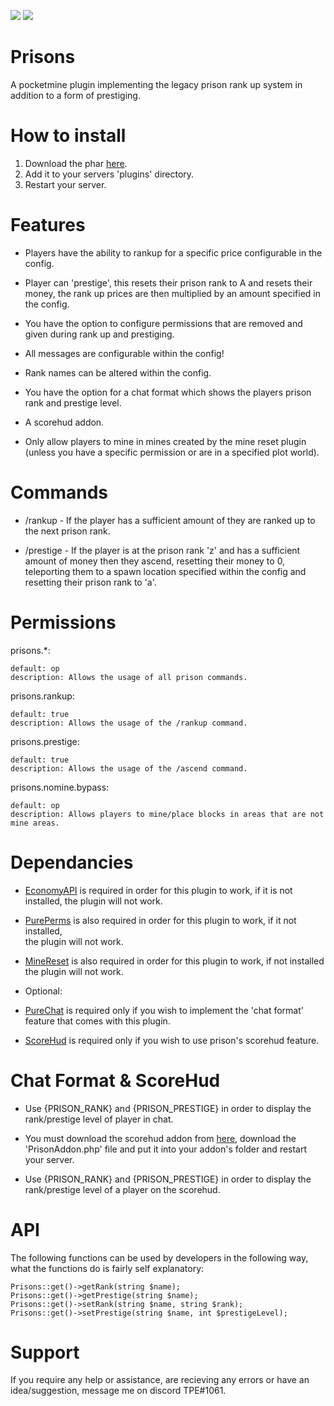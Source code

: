 <a href="https://poggit.pmmp.io/p/Prisons"><img src="https://poggit.pmmp.io/shield.dl.total/Prisons"></a> <a href="https://poggit.pmmp.io/p/Prisons"><img src="https://poggit.pmmp.io/shield.state/Prisons"></a>

# Prisons
A pocketmine plugin implementing the legacy prison rank up system in addition to a form of prestiging.

# How to install
1. Download the phar [here](https://poggit.pmmp.io/p/Prisons).
2. Add it to your servers 'plugins' directory.
3. Restart your server.

# Features

- Players have the ability to rankup for a specific price configurable in the config.

- Player can 'prestige', this resets their prison rank to A and resets their money, the rank up prices are
then multiplied by an amount specified in the config.

- You have the option to configure permissions that are removed and given during rank up and prestiging.

- All messages are configurable within the config!

- Rank names can be altered within the config.

- You have the option for a chat format which shows the players prison rank and prestige level.

- A scorehud addon.

- Only allow players to mine in mines created by the mine reset plugin (unless you have a specific permission or are in a specified plot world).

# Commands

- /rankup - If the player has a sufficient amount of they are ranked up to the next prison rank.

- /prestige - If the player is at the prison rank 'z' and has a sufficient amount of money then they ascend, resetting 
their money to 0, teleporting them to a spawn location specified within the config and resetting their prison rank to 
'a'.

# Permissions
prisons.*:

    default: op
    description: Allows the usage of all prison commands.

prisons.rankup:
    
    default: true
    description: Allows the usage of the /rankup command.

prisons.prestige:
    
    default: true
    description: Allows the usage of the /ascend command.

prisons.nomine.bypass:

    default: op
    description: Allows players to mine/place blocks in areas that are not mine areas.

# Dependancies

- [EconomyAPI](https://poggit.pmmp.io/p/EconomyAPI/) is required in order for this plugin to work, if it is not installed,
the plugin will not work.

- [PurePerms](https://poggit.pmmp.io/p/PurePerms) is also required in order for this plugin to work, if it not installed,  
the plugin will not work.

- [MineReset](https://poggit.pmmp.io/p/MineReset) is also required in order for this plugin to work, if not installed the 
plugin will not work.

- Optional:

- [PureChat](https://poggit.pmmp.io/p/PureChat/1.4.11) is required only if you wish to implement the 'chat format' feature 
that comes with this plugin.

- [ScoreHud](https://poggit.pmmp.io/p/ScoreHud/5.2.0) is required only if you wish to use prison's scorehud feature.

# Chat Format & ScoreHud

- Use {PRISON_RANK} and {PRISON_PRESTIGE} in order to display the rank/prestige level of player in chat.

- You must download the scorehud addon from [here](https://github.com/TPEimperialPE/Prisons/releases/tag/Main), download
the 'PrisonAddon.php' file and put it into your addon's folder and restart your server. 

- Use {PRISON_RANK} and {PRISON_PRESTIGE} in order to display the rank/prestige level of a player on the scorehud.

# API

The following functions can be used by developers in the following way, what the functions do is fairly self explanatory:

    Prisons::get()->getRank(string $name);
    Prisons::get()->getPrestige(string $name);
    Prisons::get()->setRank(string $name, string $rank);
    Prisons::get()->setPrestige(string $name, int $prestigeLevel);

# Support

If you require any help or assistance, are recieving any errors or have an idea/suggestion, message me on discord TPE#1061.


